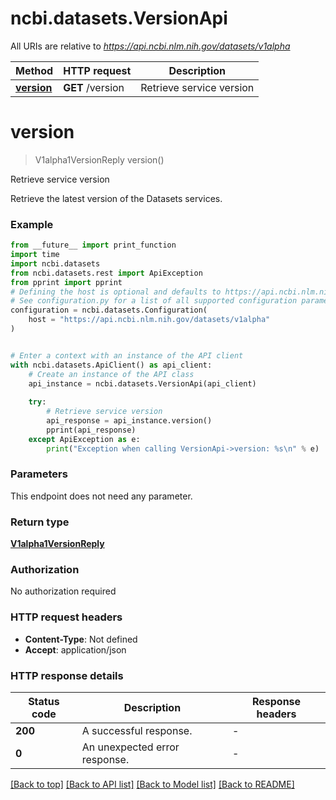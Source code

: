 # ncbi.datasets.VersionApi

All URIs are relative to *https://api.ncbi.nlm.nih.gov/datasets/v1alpha*

Method | HTTP request | Description
------------- | ------------- | -------------
[**version**](VersionApi.md#version) | **GET** /version | Retrieve service version


# **version**
> V1alpha1VersionReply version()

Retrieve service version

Retrieve the latest version of the Datasets services.

### Example

```python
from __future__ import print_function
import time
import ncbi.datasets
from ncbi.datasets.rest import ApiException
from pprint import pprint
# Defining the host is optional and defaults to https://api.ncbi.nlm.nih.gov/datasets/v1alpha
# See configuration.py for a list of all supported configuration parameters.
configuration = ncbi.datasets.Configuration(
    host = "https://api.ncbi.nlm.nih.gov/datasets/v1alpha"
)


# Enter a context with an instance of the API client
with ncbi.datasets.ApiClient() as api_client:
    # Create an instance of the API class
    api_instance = ncbi.datasets.VersionApi(api_client)
    
    try:
        # Retrieve service version
        api_response = api_instance.version()
        pprint(api_response)
    except ApiException as e:
        print("Exception when calling VersionApi->version: %s\n" % e)
```

### Parameters
This endpoint does not need any parameter.

### Return type

[**V1alpha1VersionReply**](V1alpha1VersionReply.md)

### Authorization

No authorization required

### HTTP request headers

 - **Content-Type**: Not defined
 - **Accept**: application/json

### HTTP response details
| Status code | Description | Response headers |
|-------------|-------------|------------------|
**200** | A successful response. |  -  |
**0** | An unexpected error response. |  -  |

[[Back to top]](#) [[Back to API list]](../README.md#documentation-for-api-endpoints) [[Back to Model list]](../README.md#documentation-for-models) [[Back to README]](../README.md)


